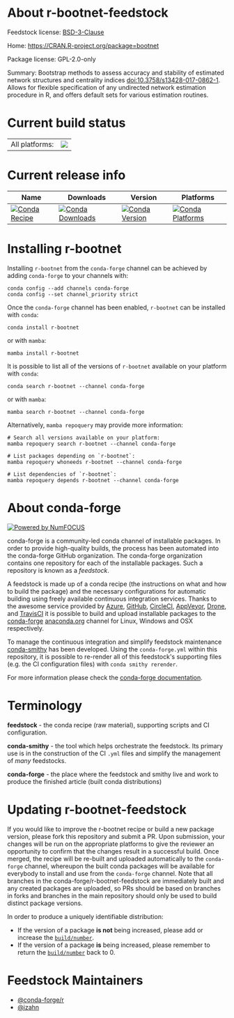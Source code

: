 About r-bootnet-feedstock
=========================

Feedstock license: [BSD-3-Clause](https://github.com/conda-forge/r-bootnet-feedstock/blob/main/LICENSE.txt)

Home: https://CRAN.R-project.org/package=bootnet

Package license: GPL-2.0-only

Summary: Bootstrap methods to assess accuracy and stability of estimated network structures and centrality indices <doi:10.3758/s13428-017-0862-1>. Allows for flexible specification of any undirected network estimation procedure in R, and offers default sets for various estimation routines.

Current build status
====================


<table><tr><td>All platforms:</td>
    <td>
      <a href="https://dev.azure.com/conda-forge/feedstock-builds/_build/latest?definitionId=13537&branchName=main">
        <img src="https://dev.azure.com/conda-forge/feedstock-builds/_apis/build/status/r-bootnet-feedstock?branchName=main">
      </a>
    </td>
  </tr>
</table>

Current release info
====================

| Name | Downloads | Version | Platforms |
| --- | --- | --- | --- |
| [![Conda Recipe](https://img.shields.io/badge/recipe-r--bootnet-green.svg)](https://anaconda.org/conda-forge/r-bootnet) | [![Conda Downloads](https://img.shields.io/conda/dn/conda-forge/r-bootnet.svg)](https://anaconda.org/conda-forge/r-bootnet) | [![Conda Version](https://img.shields.io/conda/vn/conda-forge/r-bootnet.svg)](https://anaconda.org/conda-forge/r-bootnet) | [![Conda Platforms](https://img.shields.io/conda/pn/conda-forge/r-bootnet.svg)](https://anaconda.org/conda-forge/r-bootnet) |

Installing r-bootnet
====================

Installing `r-bootnet` from the `conda-forge` channel can be achieved by adding `conda-forge` to your channels with:

```
conda config --add channels conda-forge
conda config --set channel_priority strict
```

Once the `conda-forge` channel has been enabled, `r-bootnet` can be installed with `conda`:

```
conda install r-bootnet
```

or with `mamba`:

```
mamba install r-bootnet
```

It is possible to list all of the versions of `r-bootnet` available on your platform with `conda`:

```
conda search r-bootnet --channel conda-forge
```

or with `mamba`:

```
mamba search r-bootnet --channel conda-forge
```

Alternatively, `mamba repoquery` may provide more information:

```
# Search all versions available on your platform:
mamba repoquery search r-bootnet --channel conda-forge

# List packages depending on `r-bootnet`:
mamba repoquery whoneeds r-bootnet --channel conda-forge

# List dependencies of `r-bootnet`:
mamba repoquery depends r-bootnet --channel conda-forge
```


About conda-forge
=================

[![Powered by
NumFOCUS](https://img.shields.io/badge/powered%20by-NumFOCUS-orange.svg?style=flat&colorA=E1523D&colorB=007D8A)](https://numfocus.org)

conda-forge is a community-led conda channel of installable packages.
In order to provide high-quality builds, the process has been automated into the
conda-forge GitHub organization. The conda-forge organization contains one repository
for each of the installable packages. Such a repository is known as a *feedstock*.

A feedstock is made up of a conda recipe (the instructions on what and how to build
the package) and the necessary configurations for automatic building using freely
available continuous integration services. Thanks to the awesome service provided by
[Azure](https://azure.microsoft.com/en-us/services/devops/), [GitHub](https://github.com/),
[CircleCI](https://circleci.com/), [AppVeyor](https://www.appveyor.com/),
[Drone](https://cloud.drone.io/welcome), and [TravisCI](https://travis-ci.com/)
it is possible to build and upload installable packages to the
[conda-forge](https://anaconda.org/conda-forge) [anaconda.org](https://anaconda.org/)
channel for Linux, Windows and OSX respectively.

To manage the continuous integration and simplify feedstock maintenance
[conda-smithy](https://github.com/conda-forge/conda-smithy) has been developed.
Using the ``conda-forge.yml`` within this repository, it is possible to re-render all of
this feedstock's supporting files (e.g. the CI configuration files) with ``conda smithy rerender``.

For more information please check the [conda-forge documentation](https://conda-forge.org/docs/).

Terminology
===========

**feedstock** - the conda recipe (raw material), supporting scripts and CI configuration.

**conda-smithy** - the tool which helps orchestrate the feedstock.
                   Its primary use is in the construction of the CI ``.yml`` files
                   and simplify the management of *many* feedstocks.

**conda-forge** - the place where the feedstock and smithy live and work to
                  produce the finished article (built conda distributions)


Updating r-bootnet-feedstock
============================

If you would like to improve the r-bootnet recipe or build a new
package version, please fork this repository and submit a PR. Upon submission,
your changes will be run on the appropriate platforms to give the reviewer an
opportunity to confirm that the changes result in a successful build. Once
merged, the recipe will be re-built and uploaded automatically to the
`conda-forge` channel, whereupon the built conda packages will be available for
everybody to install and use from the `conda-forge` channel.
Note that all branches in the conda-forge/r-bootnet-feedstock are
immediately built and any created packages are uploaded, so PRs should be based
on branches in forks and branches in the main repository should only be used to
build distinct package versions.

In order to produce a uniquely identifiable distribution:
 * If the version of a package **is not** being increased, please add or increase
   the [``build/number``](https://docs.conda.io/projects/conda-build/en/latest/resources/define-metadata.html#build-number-and-string).
 * If the version of a package **is** being increased, please remember to return
   the [``build/number``](https://docs.conda.io/projects/conda-build/en/latest/resources/define-metadata.html#build-number-and-string)
   back to 0.

Feedstock Maintainers
=====================

* [@conda-forge/r](https://github.com/conda-forge/r/)
* [@izahn](https://github.com/izahn/)

